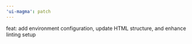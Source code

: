 ```yaml
---
'ui-magma': patch
---
```


feat: add environment configuration, update HTML structure, and enhance linting setup
